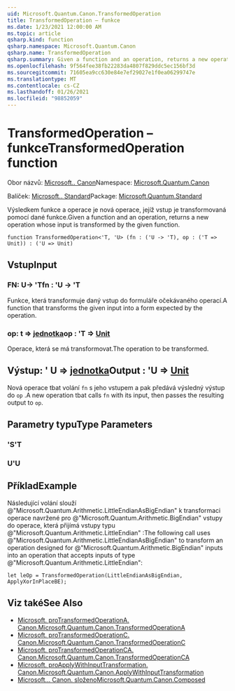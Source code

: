 ```yaml
---
uid: Microsoft.Quantum.Canon.TransformedOperation
title: TransformedOperation – funkce
ms.date: 1/23/2021 12:00:00 AM
ms.topic: article
qsharp.kind: function
qsharp.namespace: Microsoft.Quantum.Canon
qsharp.name: TransformedOperation
qsharp.summary: Given a function and an operation, returns a new operation whose input is transformed by the given function.
ms.openlocfilehash: 9f564fee38fb22283da4807f829ddc5ec156bf3d
ms.sourcegitcommit: 71605ea9cc630e84e7ef29027e1f0ea06299747e
ms.translationtype: MT
ms.contentlocale: cs-CZ
ms.lasthandoff: 01/26/2021
ms.locfileid: "98852059"
---
```

# <a name="transformedoperation-function"></a><span data-ttu-id="16ee6-102">TransformedOperation – funkce</span><span class="sxs-lookup"><span data-stu-id="16ee6-102">TransformedOperation function</span></span>

<span data-ttu-id="16ee6-103">Obor názvů: [Microsoft.. Canon](xref:Microsoft.Quantum.Canon)</span><span class="sxs-lookup"><span data-stu-id="16ee6-103">Namespace: [Microsoft.Quantum.Canon](xref:Microsoft.Quantum.Canon)</span></span>

<span data-ttu-id="16ee6-104">Balíček: [Microsoft.. Standard](https://nuget.org/packages/Microsoft.Quantum.Standard)</span><span class="sxs-lookup"><span data-stu-id="16ee6-104">Package: [Microsoft.Quantum.Standard](https://nuget.org/packages/Microsoft.Quantum.Standard)</span></span>


<span data-ttu-id="16ee6-105">Výsledkem funkce a operace je nová operace, jejíž vstup je transformovaná pomocí dané funkce.</span><span class="sxs-lookup"><span data-stu-id="16ee6-105">Given a function and an operation, returns a new operation whose input is transformed by the given function.</span></span>

```qsharp
function TransformedOperation<'T, 'U> (fn : ('U -> 'T), op : ('T => Unit)) : ('U => Unit)
```


## <a name="input"></a><span data-ttu-id="16ee6-106">Vstup</span><span class="sxs-lookup"><span data-stu-id="16ee6-106">Input</span></span>

### <a name="fn--u---t"></a><span data-ttu-id="16ee6-107">FN: U-> 'T</span><span class="sxs-lookup"><span data-stu-id="16ee6-107">fn : 'U -> 'T</span></span>

<span data-ttu-id="16ee6-108">Funkce, která transformuje daný vstup do formuláře očekávaného operací.</span><span class="sxs-lookup"><span data-stu-id="16ee6-108">A function that transforms the given input into a form expected by the operation.</span></span>


### <a name="op--t--unit"></a><span data-ttu-id="16ee6-109">op: t => [jednotka](xref:microsoft.quantum.lang-ref.unit)</span><span class="sxs-lookup"><span data-stu-id="16ee6-109">op : 'T => [Unit](xref:microsoft.quantum.lang-ref.unit)</span></span> 

<span data-ttu-id="16ee6-110">Operace, která se má transformovat.</span><span class="sxs-lookup"><span data-stu-id="16ee6-110">The operation to be transformed.</span></span>



## <a name="output--u--unit"></a><span data-ttu-id="16ee6-111">Výstup: ' U => [jednotka](xref:microsoft.quantum.lang-ref.unit)</span><span class="sxs-lookup"><span data-stu-id="16ee6-111">Output : 'U => [Unit](xref:microsoft.quantum.lang-ref.unit)</span></span> 

<span data-ttu-id="16ee6-112">Nová operace tbat volání `fn` s jeho vstupem a pak předává výsledný výstup do `op` .</span><span class="sxs-lookup"><span data-stu-id="16ee6-112">A new operation tbat calls `fn` with its input, then passes the resulting output to `op`.</span></span>

## <a name="type-parameters"></a><span data-ttu-id="16ee6-113">Parametry typu</span><span class="sxs-lookup"><span data-stu-id="16ee6-113">Type Parameters</span></span>

### <a name="t"></a><span data-ttu-id="16ee6-114">'S</span><span class="sxs-lookup"><span data-stu-id="16ee6-114">'T</span></span>


### <a name="u"></a><span data-ttu-id="16ee6-115">U</span><span class="sxs-lookup"><span data-stu-id="16ee6-115">'U</span></span>



## <a name="example"></a><span data-ttu-id="16ee6-116">Příklad</span><span class="sxs-lookup"><span data-stu-id="16ee6-116">Example</span></span>

<span data-ttu-id="16ee6-117">Následující volání slouží @"Microsoft.Quantum.Arithmetic.LittleEndianAsBigEndian" k transformaci operace navržené pro @"Microsoft.Quantum.Arithmetic.BigEndian" vstupy do operace, která přijímá vstupy typu @"Microsoft.Quantum.Arithmetic.LittleEndian" :</span><span class="sxs-lookup"><span data-stu-id="16ee6-117">The following call uses @"Microsoft.Quantum.Arithmetic.LittleEndianAsBigEndian" to transform an operation designed for @"Microsoft.Quantum.Arithmetic.BigEndian" inputs into an operation that accepts inputs of type @"Microsoft.Quantum.Arithmetic.LittleEndian":</span></span>

```qsharp
let leOp = TransformedOperation(LittleEndianAsBigEndian, ApplyXorInPlaceBE);
```

## <a name="see-also"></a><span data-ttu-id="16ee6-118">Viz také</span><span class="sxs-lookup"><span data-stu-id="16ee6-118">See Also</span></span>

- [<span data-ttu-id="16ee6-119">Microsoft. proTransformedOperationA. Canon.</span><span class="sxs-lookup"><span data-stu-id="16ee6-119">Microsoft.Quantum.Canon.TransformedOperationA</span></span>](xref:Microsoft.Quantum.Canon.TransformedOperationA)
- [<span data-ttu-id="16ee6-120">Microsoft. proTransformedOperationC. Canon.</span><span class="sxs-lookup"><span data-stu-id="16ee6-120">Microsoft.Quantum.Canon.TransformedOperationC</span></span>](xref:Microsoft.Quantum.Canon.TransformedOperationC)
- [<span data-ttu-id="16ee6-121">Microsoft. proTransformedOperationCA. Canon.</span><span class="sxs-lookup"><span data-stu-id="16ee6-121">Microsoft.Quantum.Canon.TransformedOperationCA</span></span>](xref:Microsoft.Quantum.Canon.TransformedOperationCA)
- [<span data-ttu-id="16ee6-122">Microsoft. proApplyWithInputTransformation. Canon.</span><span class="sxs-lookup"><span data-stu-id="16ee6-122">Microsoft.Quantum.Canon.ApplyWithInputTransformation</span></span>](xref:Microsoft.Quantum.Canon.ApplyWithInputTransformation)
- [<span data-ttu-id="16ee6-123">Microsoft... Canon. složeno</span><span class="sxs-lookup"><span data-stu-id="16ee6-123">Microsoft.Quantum.Canon.Composed</span></span>](xref:Microsoft.Quantum.Canon.Composed)